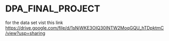 # DPA_FINAL_PROJECT
for the data set vist this link 
https://drive.google.com/file/d/1sNjWKE3OIQ30INTW2MoqGQU_hTDpktmC/view?usp=sharing
